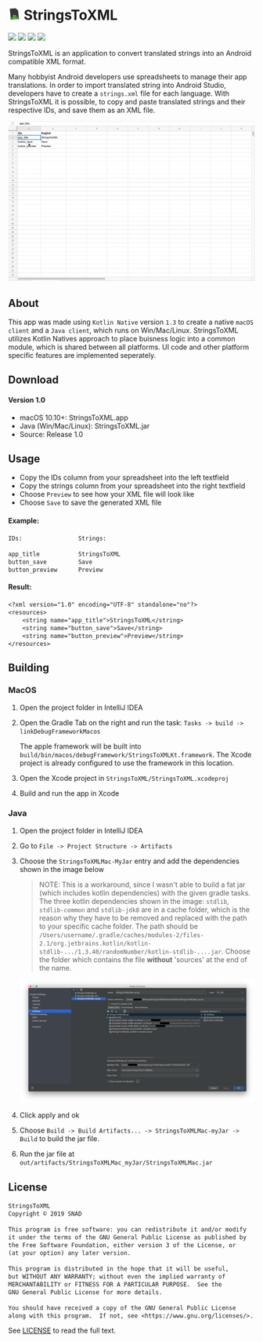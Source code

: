 # <img src="screenshots/StringsToXMLIcon.png" height="25"> StringsToXML 

![](https://img.shields.io/badge/Platform-macOS|Java-lightgrey) ![](https://img.shields.io/badge/Version-1.0-blue) ![](https://img.shields.io/badge/KotlinNative-1.3.40-brightgreen) ![](https://img.shields.io/badge/License-GNU_v3.0-blue)

StringsToXML is an application to convert translated strings into an Android compatible XML format. 

Many hobbyist Android developers use spreadsheets to manage their app translations. In order to import translated string into Android Studio, developers have to create a `strings.xml` file for each language. With StringsToXML it is possible, to copy and paste translated strings and their respective IDs, and save them as an XML file.

![gif](screenshots/StringsToXMLGif.gif)

## About

This app was made using `Kotlin Native` version `1.3` to create a native `macOS client` and a `Java client`, which runs on Win/Mac/Linux. StringsToXML utilizes Kotlin Natives approach to place buisness logic into a common module, which is shared between all platforms. UI code and other platform specific features are implemented seperately.

## Download

#### Version 1.0

- macOS 10.10+: StringsToXML.app
- Java (Win/Mac/Linux): StringsToXML.jar
- Source: Release 1.0

## Usage

- Copy the IDs column from your spreadsheet into the left textfield
- Copy the strings column from your spreadsheet into the right textfield
- Choose `Preview` to see how your XML file will look like
- Choose `Save` to save the generated XML file

#### Example:
```
IDs:                Strings:        
            
app_title           StringsToXML
button_save         Save
button_preview      Preview
```
#### Result:
```
<?xml version="1.0" encoding="UTF-8" standalone="no"?>
<resources>
    <string name="app_title">StringsToXML</string>
    <string name="button_save">Save</string>
    <string name="button_preview">Preview</string>
</resources>
```

## Building

### MacOS
1. Open the project folder in IntelliJ IDEA
2. Open the Gradle Tab on the right and run the task: `Tasks -> build -> linkDebugFrameworkMacos`
    
    The apple framework will be built into `build/bin/macos/debugFramework/StringsToXMLKt.framework`. The Xcode project is already configured to use the framework in this location.
3. Open the Xcode project in `StringsToXML/StringsToXML.xcodeproj`
4. Build and run the app in Xcode

### Java

1. Open the project folder in IntelliJ IDEA
2. Go to `File -> Project Structure -> Artifacts`
3. Choose the `StringsToXMLMac-MyJar` entry and add the dependencies shown in the image below
    
    >NOTE: This is a workaround, since I wasn't able to build a fat jar (which includes kotlin dependencies) with the given gradle tasks. The three kotlin dependencies shown in the image: `stdlib`, `stdlib-common` and `stdlib-jdk8` are in a cache folder, which is the reason why they have to be removed and replaced with the path to your specific cache folder.
    The path should be `/Users/username/.gradle/caches/modules-2/files-2.1/org.jetbrains.kotlin/kotlin-stdlib-.../1.3.40/randomNumber/kotlin-stdlib-....jar`.
    Choose the folder which contains the file **without** 'sources' at the end of the name.

    <img src="screenshots/ProjectStructure.png" width="720">
4. Click apply and ok
5. Choose `Build -> Build Artifacts... -> StringsToXMLMac-myJar -> Build` to build the jar file.
6. Run the jar file at `out/artifacts/StringsToXMLMac_myJar/StringsToXMLMac.jar`

## License

```
StringsToXML
Copyright © 2019 SNAD

This program is free software: you can redistribute it and/or modify
it under the terms of the GNU General Public License as published by
the Free Software Foundation, either version 3 of the License, or
(at your option) any later version.

This program is distributed in the hope that it will be useful,
but WITHOUT ANY WARRANTY; without even the implied warranty of
MERCHANTABILITY or FITNESS FOR A PARTICULAR PURPOSE.  See the
GNU General Public License for more details.

You should have received a copy of the GNU General Public License
along with this program.  If not, see <https://www.gnu.org/licenses/>.
```
See [LICENSE](LICENSE.md) to read the full text.